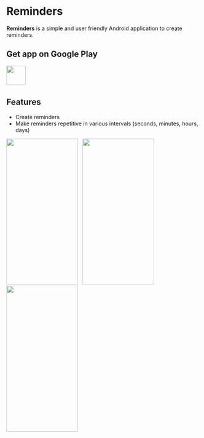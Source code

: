 # Reminders
**Reminders** is a simple and user friendly Android application to create reminders.

## Get app on Google Play 
<a href="https://play.google.com/store/apps/details?id=app.kelvinkamau.reminders"><img height="50px" src="https://github.com/kelvinkamau/Reminders/blob/master/screenshots/playstore.png"/></a> &nbsp;

## Features

- Create reminders 
- Make reminders repetitive in various intervals (seconds, minutes, hours, days)

<img width="186px" height="380px" src="https://github.com/kelvinkamau/Reminders/blob/master/screenshots/1.png"/> &nbsp;
<img width="186px" height="380px" src="https://github.com/kelvinkamau/Reminders/blob/master/screenshots/2.png"/> &nbsp;
<img width="186px" height="380px" src="https://github.com/kelvinkamau/Reminders/blob/master/screenshots/3.png"/> &nbsp;


